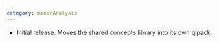 ```yaml
---
category: minorAnalysis
---
```

* Initial release. Moves the shared concepts library into its own qlpack.
